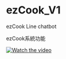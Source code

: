 # ezCook_V1
ezCook Line chatbot 

ezCook系統功能

[![Watch the video](http://i3.ytimg.com/vi/khIWf5KzBJE/hqdefault.jpg)](https://www.youtube.com/watch?v=khIWf5KzBJE)

